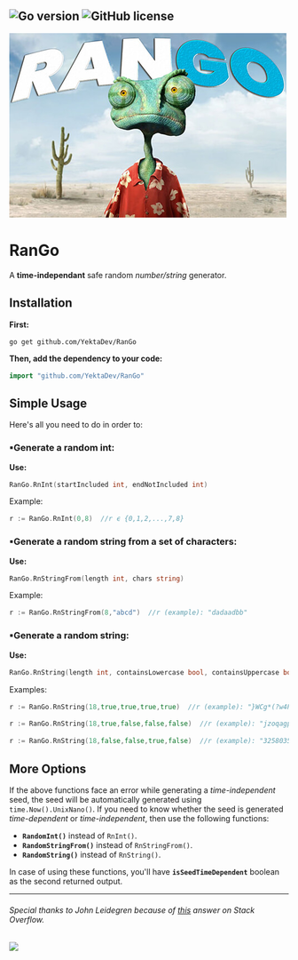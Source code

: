 ![Go version](https://img.shields.io/badge/Go-v1.15-blue)
![GitHub license](https://img.shields.io/badge/license-Apache%202-blueviolet)
---
![RanGo Logo](https://raw.githubusercontent.com/YektaDev/RanGo/main/res/RanGo_small.jpg "RanGo!")

# RanGo
A **time-independant** safe random _number/string_ generator.

## Installation
**First:**
```
go get github.com/YektaDev/RanGo
```
**Then, add the dependency to your code:**
```go
import "github.com/YektaDev/RanGo"
```

## Simple Usage
Here's all you need to do in order to:

### ▪Generate a random int:
**Use:**
```go
RanGo.RnInt(startIncluded int, endNotIncluded int)
```
Example:
```go
r := RanGo.RnInt(0,8)  //r ϵ {0,1,2,...,7,8}
```

### ▪Generate a random string from a set of characters:
**Use:**
```go
RanGo.RnStringFrom(length int, chars string)
```
Example:
```go
r := RanGo.RnStringFrom(8,"abcd")  //r (example): "dadaadbb"
```

### ▪Generate a random string:
**Use:**
```go
RanGo.RnString(length int, containsLowercase bool, containsUppercase bool, containsNumber bool, containsSpecial bool)
```
Examples:
```go
r := RanGo.RnString(18,true,true,true,true)  //r (example): "}WCg*(?w4P$<HS\jOb"
```
```go
r := RanGo.RnString(18,true,false,false,false)  //r (example): "jzoqagpchhsyhotvrj"
```
```go
r := RanGo.RnString(18,false,false,true,false)  //r (example): "325803510203358683"
```

## More Options
If the above functions face an error while generating a _time-independent_ seed, the seed will be automatically generated using ```time.Now().UnixNano()```. If you need to know whether the seed is generated _time-dependent_ or _time-independent_, then use the following functions:
* **```RandomInt()```** instead of ```RnInt()```.
* **```RandomStringFrom()```** instead of ```RnStringFrom()```.
* **```RandomString()```** instead of ```RnString()```.

In case of using these functions, you'll have **```isSeedTimeDependent```** boolean as the second returned output.

---

###### Special thanks to _John Leidegren_ because of [this](https://stackoverflow.com/a/54491783/6155559) answer on _Stack Overflow_.
<img src="https://forthebadge.com/images/badges/it-works-why.svg">
